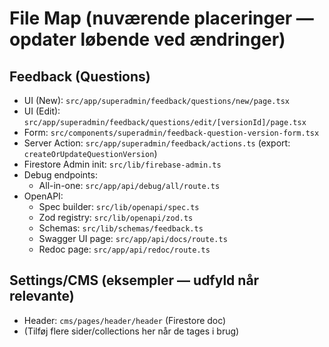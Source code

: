 # File Map (nuværende placeringer — opdater løbende ved ændringer)

## Feedback (Questions)
- UI (New): `src/app/superadmin/feedback/questions/new/page.tsx`
- UI (Edit): `src/app/superadmin/feedback/questions/edit/[versionId]/page.tsx`
- Form: `src/components/superadmin/feedback-question-version-form.tsx`
- Server Action: `src/app/superadmin/feedback/actions.ts` (export: `createOrUpdateQuestionVersion`)
- Firestore Admin init: `src/lib/firebase-admin.ts`
- Debug endpoints:
  - All-in-one: `src/app/api/debug/all/route.ts`
- OpenAPI:
  - Spec builder: `src/lib/openapi/spec.ts`
  - Zod registry: `src/lib/openapi/zod.ts`
  - Schemas: `src/lib/schemas/feedback.ts`
  - Swagger UI page: `src/app/api/docs/route.ts`
  - Redoc page: `src/app/api/redoc/route.ts`

## Settings/CMS (eksempler — udfyld når relevante)
- Header: `cms/pages/header/header` (Firestore doc)
- (Tilføj flere sider/collections her når de tages i brug)
